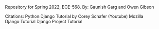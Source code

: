 Repository for Spring 2022, ECE-568.
By: Gaunish Garg and Owen Gibson

Citations: 
    Python Django Tutorial by Corey Schafer (Youtube)
    Mozilla Django Tutorial
    Django Project Tutorial
